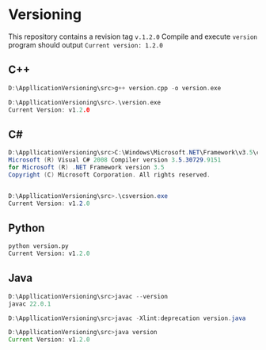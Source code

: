 # Versioning
This repository contains a revision tag `v.1.2.0`
Compile and execute `version` program should output `Current version: 1.2.0`



## C++

```cpp
D:\AppllicationVersioning\src>g++ version.cpp -o version.exe

D:\AppllicationVersioning\src>.\version.exe
Current Version: v1.2.0
```

## C#

```cs
D:\AppllicationVersioning\src>C:\Windows\Microsoft.NET\Framework\v3.5\csc.exe /t:exe /out:csversion.exe version.cs
Microsoft (R) Visual C# 2008 Compiler version 3.5.30729.9151
for Microsoft (R) .NET Framework version 3.5
Copyright (C) Microsoft Corporation. All rights reserved.


D:\AppllicationVersioning\src>.\csversion.exe
Current Version: v1.2.0
```

## Python

```python
python version.py
Current Version: v1.2.0
```

## Java

```java
D:\AppllicationVersioning\src>javac --version
javac 22.0.1

D:\AppllicationVersioning\src>javac -Xlint:deprecation version.java

D:\AppllicationVersioning\src>java version
Current Version: v1.2.0
```
